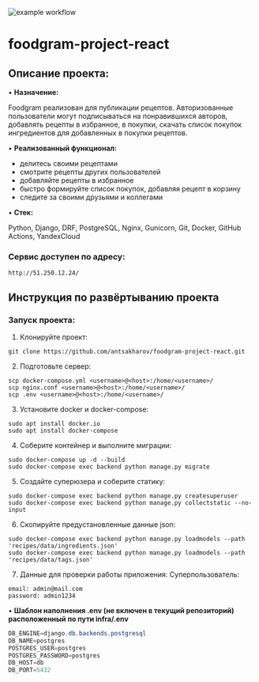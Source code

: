 ![example workflow](https://github.com/antsakharov/foodgram-project-react/actions/workflows/main.yml/badge.svg)
# foodgram-project-react

## Описание проекта: 

•	**Назначение:** 

Foodgram реализован для публикации рецептов. Авторизованные пользователи
могут подписываться на понравившихся авторов, добавлять рецепты в избранное,
в покупки, скачать список покупок ингредиентов для добавленных в покупки
рецептов.

•	**Реализованный функционал:** 

- делитесь своими рецептами
- смотрите рецепты других пользователей
- добавляйте рецепты в избранное
- быстро формируйте список покупок, добавляя рецепт в корзину
- следите за своими друзьями и коллегами

•	**Стек:**

Python, Django, DRF, PostgreSQL, Nginx, Gunicorn, Git, Docker, GitHub Actions, YandexCloud

### Сервис доступен по адресу:
```
http://51.250.12.24/
```
## Инструкция по развёртыванию проекта

### Запуск проекта:
1. Клонируйте проект:
```
git clone https://github.com/antsakharov/foodgram-project-react.git
```
2. Подготовьте сервер:
```
scp docker-compose.yml <username>@<host>:/home/<username>/
scp nginx.conf <username>@<host>:/home/<username>/
scp .env <username>@<host>:/home/<username>/
```
3. Установите docker и docker-compose:
```
sudo apt install docker.io 
sudo apt install docker-compose
```
4. Соберите контейнер и выполните миграции:
```
sudo docker-compose up -d --build
sudo docker-compose exec backend python manage.py migrate
```
5. Создайте суперюзера и соберите статику:
```
sudo docker-compose exec backend python manage.py createsuperuser
sudo docker-compose exec backend python manage.py collectstatic --no-input
```
6. Скопируйте предустановленные данные json:
```
sudo docker-compose exec backend python manage.py loadmodels --path 'recipes/data/ingredients.json'
sudo docker-compose exec backend python manage.py loadmodels --path 'recipes/data/tags.json'
```
7. Данные для проверки работы приложения:
Суперпользователь:
```
email: admin@mail.com
password: admin1234
```
•	**Шаблон наполнения .env (не включен в текущий репозиторий) расположенный по пути infra/.env**
```csharp 
DB_ENGINE=django.db.backends.postgresql
DB_NAME=postgres
POSTGRES_USER=postgres
POSTGRES_PASSWORD=postgres
DB_HOST=db
DB_PORT=5432
```
